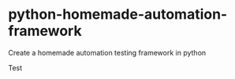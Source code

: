 # python-homemade-automation-framework
Create a homemade automation testing framework in python

Test